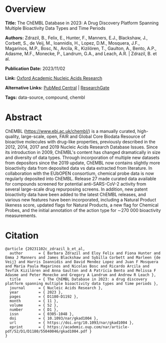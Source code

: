 # Overview
**Title:**
The ChEMBL Database in 2023: A Drug Discovery Platform Spanning Multiple Bioactivity Data Types and Time Periods

**Authors:**
Zdrazil, B., Felix, E., Hunter, F., Manners, E.J., Blackshaw, J., Corbett, S., de Veij, M., Ioannidis, H., Lopez, D.M., Mosquera, J.F., Magarinos, M.P., Bosc, N., Arcila, R., Kizilören, T., Gaulton, A., Bento, A.P., Adasme, M.F., Monecke, P., Landrum, G.A., and Leach, A.R. |
Zdrazil, B. et al.

**Publication Date:**
2023/11/02

**Link:**
[Oxford Academic Nucleic Acids Research](https://academic.oup.com/nar/article/52/D1/D1180/7337608)

**Alternative Links:**
[PubMed Central](https://www.ncbi.nlm.nih.gov/pmc/articles/PMC10767899) |
[ResearchGate](https://www.researchgate.net/publication/375456070_The_ChEMBL_Database_in_2023_a_drug_discovery_platform_spanning_multiple_bioactivity_data_types_and_time_periods)

**Tags:**
data-source, compound, chembl


# Abstract
ChEMBL (https://www.ebi.ac.uk/chembl/) is a manually curated, high-quality, large-scale, open, FAIR and Global Core Biodata Resource of bioactive molecules with drug-like properties, previously described in the 2012, 2014, 2017 and 2019 Nucleic Acids Research Database Issues.
Since its introduction in 2009, ChEMBL's content has changed dramatically in size and diversity of data types.
Through incorporation of multiple new datasets from depositors since the 2019 update, ChEMBL now contains slightly more bioactivity data from deposited data vs data extracted from literature.
In collaboration with the EUbOPEN consortium, chemical probe data is now regularly deposited into ChEMBL.
Release 27 made curated data available for compounds screened for potential anti-SARS-CoV-2 activity from several large-scale drug repurposing screens.
In addition, new patent bioactivity data have been added to the latest ChEMBL releases, and various new features have been incorporated, including a Natural Product likeness score, updated flags for Natural Products, a new flag for Chemical Probes, and the initial annotation of the action type for ∼270 000 bioactivity measurements.


# Citation
```
@article {20231102c_zdrazil_b_et_al,
  author       = { Barbara Zdrazil and Eloy Felix and Fiona Hunter and Emma J Manners and James Blackshaw and Sybilla Corbett and Marleen {de Veij} and Harris Ioannidis and David Mendez Lopez and Juan F Mosquera and Maria Paula Magarinos and Nicolas Bosc and Ricardo Arcila and Tevfik Kizilören and Anna Gaulton and A Patrícia Bento and Melissa F Adasme and Peter Monecke and Gregory A Landrum and Andrew R Leach },
  title        = { The ChEMBL Database in 2023: a drug discovery platform spanning multiple bioactivity data types and time periods },
  journal      = { Nucleic Acids Research },
  year         = { 2023 },
  pages        = { D1180-D1192 },
  month        = { 11 },
  volume       = { 52 },
  number       = { D1 },
  issn         = { 0305-1048 },
  doi          = { 10.1093/nar/gkad1004 },
  url          = { https://doi.org/10.1093/nar/gkad1004 },
  eprint       = { https://academic.oup.com/nar/article-pdf/52/D1/D1180/55040046/gkad1004.pdf }
}
```
